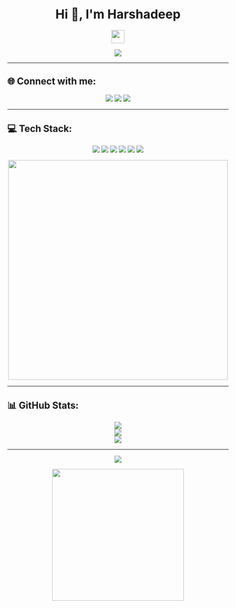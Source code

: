 <h1 align="center">Hi 👋, I'm Harshadeep</h1>

<p align="center">
  <img src="https://media.giphy.com/media/hvRJCLFzcasrR4ia7z/giphy.gif" width="30px"/>
</p>

<p align="center">
  <img src="https://readme-typing-svg.herokuapp.com?font=Fira+Code&size=22&pause=1000&color=F7F7F7&width=435&lines=Welcome+to+my+GitHub!;Full-Stack+Developer;AI+Enthusiast;Always+Learning+New+Tech!" />
</p>

---

## 🌐 Connect with me:
<p align="center">
  <a href="https://instagram.com/k.harsha.10"><img src="https://img.shields.io/badge/Instagram-%23E4405F.svg?style=for-the-badge&logo=Instagram&logoColor=white"/></a>
  <a href="https://www.linkedin.com/in/harshadeep-chowdary-kommareddi-353027276/"><img src="https://img.shields.io/badge/LinkedIn-%230077B5.svg?style=for-the-badge&logo=linkedin&logoColor=white"/></a>
  <a href="mailto:harshadeep107@gmail.com"><img src="https://img.shields.io/badge/Email-D14836?style=for-the-badge&logo=gmail&logoColor=white"/></a>
</p>

---

## 💻 Tech Stack:
<p align="center">
  <img src="https://img.shields.io/badge/tailwindcss-%2338B2AC.svg?style=for-the-badge&logo=tailwind-css&logoColor=white" />
  <img src="https://img.shields.io/badge/typescript-%23007ACC.svg?style=for-the-badge&logo=typescript&logoColor=white" />
  <img src="https://img.shields.io/badge/c-%2300599C.svg?style=for-the-badge&logo=c&logoColor=white" />
  <img src="https://img.shields.io/badge/react-%2320232a.svg?style=for-the-badge&logo=react&logoColor=%2361DAFB" />
  <img src="https://img.shields.io/badge/Next-black?style=for-the-badge&logo=next.js&logoColor=white" />
  <img src="https://img.shields.io/badge/FastAPI-005571?style=for-the-badge&logo=fastapi" />
</p>

<p align="center">
  <img src="https://media.giphy.com/media/QTfX9Ejfra3ZmNxh6B/giphy.gif" width="500"/>
</p>

---

## 📊 GitHub Stats:
<p align="center">
  <img src="https://github-readme-stats.vercel.app/api?username=harsha107&theme=dark&hide_border=false&include_all_commits=false&count_private=false"/>
  <br/>
  <img src="https://nirzak-streak-stats.vercel.app/?user=harsha107&theme=dark&hide_border=false"/>
  <br/>
  <img src="https://github-readme-stats.vercel.app/api/top-langs/?username=harsha107&theme=dark&hide_border=false&include_all_commits=false&count_private=false&layout=compact"/>
</p>

---

<p align="center">
  <img src="https://visitcount.itsvg.in/api?id=harsha107&icon=0&color=0"/>
</p>

<p align="center">
  <img src="https://media.giphy.com/media/j0HjChGV0J44KrrlGv/giphy.gif" width="300"/>
</p>
